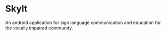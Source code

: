 # Skylt
An android application for sign language communication and education for the vocally impaired community.
